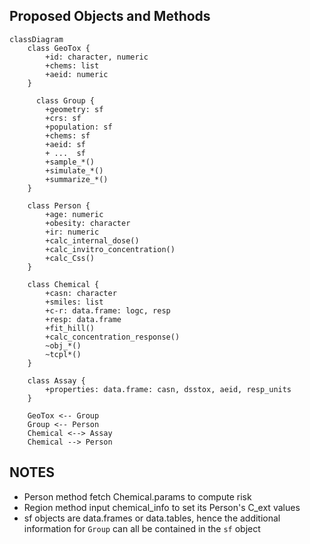 ## Proposed Objects and Methods
```mermaid
classDiagram
    class GeoTox {
        +id: character, numeric
        +chems: list
        +aeid: numeric
    }
  
      class Group {
        +geometry: sf
        +crs: sf
        +population: sf
        +chems: sf
        +aeid: sf
        + ...  sf
        +sample_*()
        +simulate_*()
        +summarize_*()
    }

    class Person {
        +age: numeric
        +obesity: character
        +ir: numeric
        +calc_internal_dose()
        +calc_invitro_concentration()
        +calc_Css()
    }

    class Chemical {
        +casn: character
        +smiles: list
        +c-r: data.frame: logc, resp
        +resp: data.frame
        +fit_hill()
        +calc_concentration_response()
        ~obj_*()
        ~tcpl*()
    }

    class Assay {
        +properties: data.frame: casn, dsstox, aeid, resp_units
    }

    GeoTox <-- Group
    Group <-- Person
    Chemical <--> Assay
    Chemical --> Person

```

## NOTES
- Person method fetch Chemical.params to compute risk
-  Region method input chemical_info to set its Person's C_ext values
-  sf objects are data.frames or data.tables, hence the additional information for `Group` can all be contained in the `sf` object
